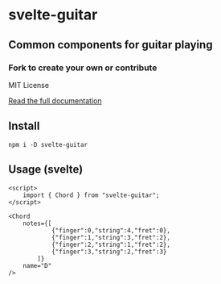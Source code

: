 # svelte-guitar

## Common components for guitar playing

### Fork to create your own or contribute

MIT License

[Read the full documentation](https://svelte-guitar.robino.dev)

## Install

`npm i -D svelte-guitar`

## Usage (svelte)

```svelte
<script>
    import { Chord } from "svelte-guitar";
</script>

<Chord
    notes={[
            {"finger":0,"string":4,"fret":0},
            {"finger":1,"string":3,"fret":2},
            {"finger":2,"string":1,"fret":2},
            {"finger":3,"string":2,"fret":3}
        ]}
    name="D"
/>
```
